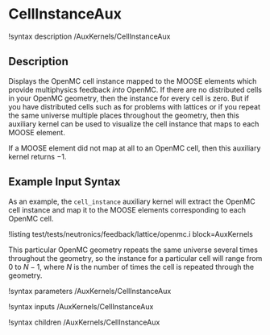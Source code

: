 # CellInstanceAux

!syntax description /AuxKernels/CellInstanceAux

## Description

Displays the OpenMC cell instance mapped to the MOOSE elements which provide
multiphysics feedback *into* OpenMC. If there are
no distributed cells in your OpenMC geometry, then the instance for every cell
is zero. But if you have distributed cells such as for problems with lattices
or if you repeat the same universe multiple places throughout the geometry,
then this auxiliary kernel
can be used to visualize the cell instance that
maps to each MOOSE element.

If a MOOSE element did not map at all to an OpenMC cell,
then this auxiliary kernel returns $-1$.

## Example Input Syntax

As an example, the `cell_instance` auxiliary kernel will extract the OpenMC cell instance
and map it to the MOOSE elements corresponding to each OpenMC cell.

!listing test/tests/neutronics/feedback/lattice/openmc.i
  block=AuxKernels

This particular OpenMC geometry repeats the same universe several times throughout
the geometry, so the instance for a particular cell will range from 0 to $N-1$, where
$N$ is the number of times the cell is repeated through the geometry.

!syntax parameters /AuxKernels/CellInstanceAux

!syntax inputs /AuxKernels/CellInstanceAux

!syntax children /AuxKernels/CellInstanceAux
